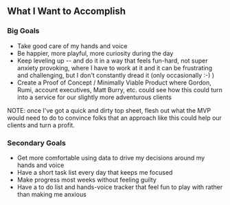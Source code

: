 ## What I Want to Accomplish

### Big Goals
 
 - Take good care of my hands and voice
 - Be happier, more playful, more curiosity during the day
 - Keep leveling up -- and do it in a way that feels fun-hard, not super anxiety provoking, where I have to work at it and it can be frustrating and challenging, but I don't constantly dread it (only occasionally :-) )
 - Create a Proof of Concept / Minimally Viable Product where Gordon, Rumi, account executives, Matt Burry, etc. could see how this could turn into a service for our slightly more adventurous clients

NOTE: once I've got a quick and dirty top sheet, flesh out what the MVP would need to do to convince folks that an approach like this could help our clients and turn a profit.


### Secondary Goals

 - Get more comfortable using data to drive my decisions around my hands and voice
 - Have a short task list every day that keeps me focused
 - Make progress most weeks without feeling guilty
 - Have a to do list and hands-voice tracker that feel fun to play with rather than making me anxious 
